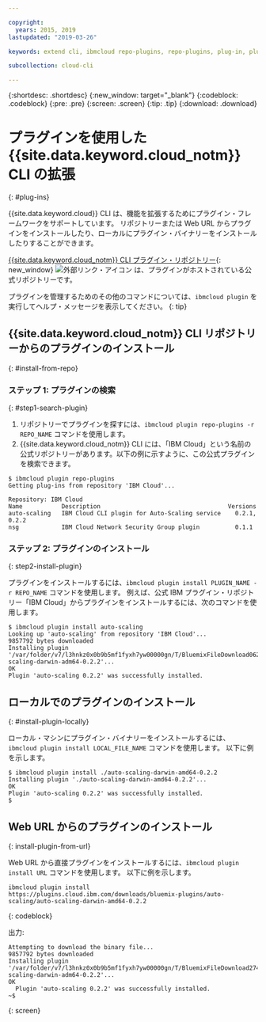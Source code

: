 ```yaml
---

copyright:
  years: 2015, 2019
lastupdated: "2019-03-26"

keywords: extend cli, ibmcloud repo-plugins, repo-plugins, plug-in, plugin, ibmcloud cli, ibmcloud, ibmcloud dev, cli, command line, command-line, developer tools, plugin install

subcollection: cloud-cli

---
```


{:shortdesc: .shortdesc}
{:new_window: target="_blank"}
{:codeblock: .codeblock}
{:pre: .pre}
{:screen: .screen}
{:tip: .tip}
{:download: .download}

# プラグインを使用した {{site.data.keyword.cloud_notm}} CLI の拡張
{: #plug-ins}

{{site.data.keyword.cloud}} CLI は、機能を拡張するためにプラグイン・フレームワークをサポートしています。 リポジトリーまたは Web URL からプラグインをインストールしたり、ローカルにプラグイン・バイナリーをインストールしたりすることができます。

[{{site.data.keyword.cloud_notm}} CLI プラグイン・リポジトリー](https://plugins.cloud.ibm.com/ui/repository.html){: new_window} ![外部リンク・アイコン](../../../icons/launch-glyph.svg) は、プラグインがホストされている公式リポジトリーです。

プラグインを管理するためのその他のコマンドについては、`ibmcloud plugin` を実行してヘルプ・メッセージを表示してください。
{: tip}

## {{site.data.keyword.cloud_notm}} CLI リポジトリーからのプラグインのインストール
{: #install-from-repo}

### ステップ 1: プラグインの検索
{: #step1-search-plugin}

1. リポジトリーでプラグインを探すには、`ibmcloud plugin repo-plugins -r REPO_NAME` コマンドを使用します。
2. {{site.data.keyword.cloud_notm}} CLI には、「IBM Cloud」という名前の公式リポジトリーがあります。以下の例に示すように、この公式プラグインを検索できます。

  ```
  $ ibmcloud plugin repo-plugins
  Getting plug-ins from repository 'IBM Cloud'...

  Repository: IBM Cloud
  Name           Description                                    Versions
  auto-scaling   IBM Cloud CLI plugin for Auto-Scaling service    0.2.1, 0.2.2
  nsg            IBM Cloud Network Security Group plugin          0.1.1

  ```

### ステップ 2: プラグインのインストール
{: step2-install-plugin}

プラグインをインストールするには、`ibmcloud plugin install PLUGIN_NAME -r REPO_NAME` コマンドを使用します。 例えば、公式 IBM プラグイン・リポジトリー「IBM Cloud」からプラグインをインストールするには、次のコマンドを使用します。

  ```
  $ ibmcloud plugin install auto-scaling 
  Looking up 'auto-scaling' from repository 'IBM Cloud'...
  9857792 bytes downloaded
  Installing plugin '/var/folder/v7/l3hnkz0x0b9b5mf1fyxh7yw00000gn/T/BluemixFileDownload062468676/auto-scaling-darwin-adm64-0.2.2'...
  OK
  Plugin 'auto-scaling 0.2.2' was successfully installed.
  ```

## ローカルでのプラグインのインストール
{: #install-plugin-locally}

ローカル・マシンにプラグイン・バイナリーをインストールするには、`ibmcloud plugin install LOCAL_FILE_NAME` コマンドを使用します。 以下に例を示します。

  ```
  $ ibmcloud plugin install ./auto-scaling-darwin-amd64-0.2.2
  Installing plugin './auto-scaling-darwin-amd64-0.2.2'...
  OK
  Plugin 'auto-scaling 0.2.2' was successfully installed.
  $
  ```

## Web URL からのプラグインのインストール
{: install-plugin-from-url}

Web URL から直接プラグインをインストールするには、`ibmcloud plugin install URL` コマンドを使用します。 以下に例を示します。

```
ibmcloud plugin install https://plugins.cloud.ibm.com/downloads/bluemix-plugins/auto-scaling/auto-scaling-darwin-amd64-0.2.2
```
{: codeblock}

出力:
```
Attempting to download the binary file...
9857792 bytes downloaded
Installing plugin '/var/folder/v7/l3hnkz0x0b9b5mf1fyxh7yw00000gn/T/BluemixFileDownload274645142/auto-scaling-darwin-adm64-0.2.2'...
OK
  Plugin 'auto-scaling 0.2.2' was successfully installed.
~$
```
{: screen}
